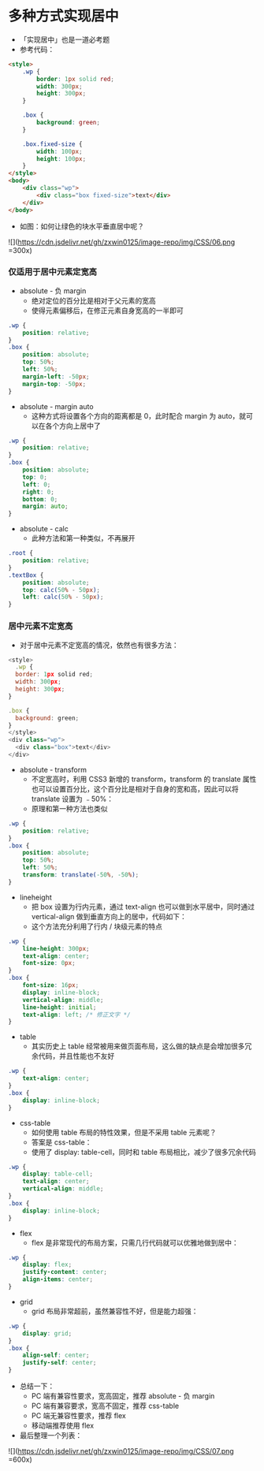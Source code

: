 # 多种方式实现居中

- 「实现居中」也是一道必考题
- 参考代码：

```html
<style>
	.wp {
		border: 1px solid red;
		width: 300px;
		height: 300px;
	}

	.box {
		background: green;
	}

	.box.fixed-size {
		width: 100px;
		height: 100px;
	}
</style>
<body>
	<div class="wp">
		<div class="box fixed-size">text</div>
	</div>
</body>
```

- 如图：如何让绿色的块水平垂直居中呢？

![](https://cdn.jsdelivr.net/gh/zxwin0125/image-repo/img/CSS/06.png =300x)

### 仅适用于居中元素定宽高

- absolute - 负 margin
  - 绝对定位的百分比是相对于父元素的宽高
  - 使得元素偏移后，在修正元素自身宽高的一半即可

```css
.wp {
	position: relative;
}
.box {
	position: absolute;
	top: 50%;
	left: 50%;
	margin-left: -50px;
	margin-top: -50px;
}
```

- absolute - margin auto
  - 这种方式将设置各个方向的距离都是 0，此时配合 margin 为 auto，就可以在各个方向上居中了

```css
.wp {
	position: relative;
}
.box {
	position: absolute;
	top: 0;
	left: 0;
	right: 0;
	bottom: 0;
	margin: auto;
}
```

- absolute - calc
  - 此种方法和第一种类似，不再展开

```css
.root {
	position: relative;
}
.textBox {
	position: absolute;
	top: calc(50% - 50px);
	left: calc(50% - 50px);
}
```

### 居中元素不定宽高

- 对于居中元素不定宽高的情况，依然也有很多方法：

```javascript
<style>
  .wp {
  border: 1px solid red;
  width: 300px;
  height: 300px;
}

.box {
  background: green;
}
</style>
<div class="wp">
  <div class="box">text</div>
</div>
```

- absolute - transform
  - 不定宽高时，利用 CSS3 新增的 transform，transform 的 translate 属性也可以设置百分比，这个百分比是相对于自身的宽和高，因此可以将 translate 设置为 ﹣50%：
  - 原理和第一种方法也类似

```css
.wp {
	position: relative;
}
.box {
	position: absolute;
	top: 50%;
	left: 50%;
	transform: translate(-50%, -50%);
}
```

- lineheight
  - 把 box 设置为行内元素，通过 text-align 也可以做到水平居中，同时通过 vertical-align 做到垂直方向上的居中，代码如下：
  - 这个方法充分利用了行内 / 块级元素的特点

```css
.wp {
	line-height: 300px;
	text-align: center;
	font-size: 0px;
}
.box {
	font-size: 16px;
	display: inline-block;
	vertical-align: middle;
	line-height: initial;
	text-align: left; /* 修正文字 */
}
```

- table
  - 其实历史上 table 经常被用来做页面布局，这么做的缺点是会增加很多冗余代码，并且性能也不友好

```css
.wp {
	text-align: center;
}
.box {
	display: inline-block;
}
```

- css-table
  - 如何使用 table 布局的特性效果，但是不采用 table 元素呢？
  - 答案是 css-table：
  - 使用了 display: table-cell，同时和 table 布局相比，减少了很多冗余代码

```css
.wp {
	display: table-cell;
	text-align: center;
	vertical-align: middle;
}
.box {
	display: inline-block;
}
```

- flex
  - flex 是非常现代的布局方案，只需几行代码就可以优雅地做到居中：

```css
.wp {
	display: flex;
	justify-content: center;
	align-items: center;
}
```

- grid
  - grid 布局非常超前，虽然兼容性不好，但是能力超强：

```css
.wp {
	display: grid;
}
.box {
	align-self: center;
	justify-self: center;
}
```

- 总结一下：
  - PC 端有兼容性要求，宽高固定，推荐 absolute - 负 margin
  - PC 端有兼容要求，宽高不固定，推荐 css-table
  - PC 端无兼容性要求，推荐 flex
  - 移动端推荐使用 flex
- 最后整理一个列表：

![](https://cdn.jsdelivr.net/gh/zxwin0125/image-repo/img/CSS/07.png =600x)

